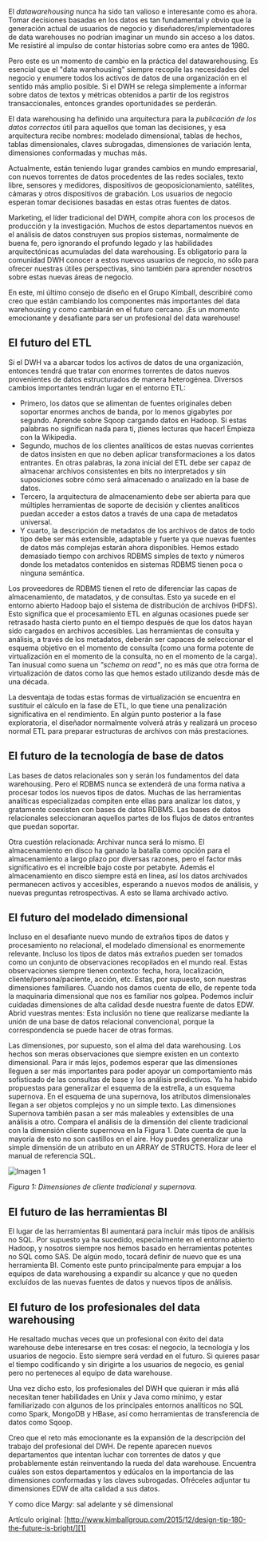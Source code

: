 ﻿---
UniqueId: YKYLpyPYxU
Title: "Consejo de diseño #180: El futuro es brillante"
Url: 2015/el-futuro-es-brillante.html
Section: "Planificación y gestión de proyectos"
Date: 2016-11-03
SecondaryDate: 2015-12-01T22:52:00.0000000
Description: "En mi último consejo de diseño en el Grupo Kimball describiré como creo que están cambiando los componentes más importantes del almacenamiento de datos y como cambiarán en el futuro cercano. ¡Es un momento emocionante y desafiante para ser un profesional del data warehouse!"
Author: Ralph Kimball
Category: "Planificación y gestión de proyectos"
RelatedUrl: http://www.kimballgroup.com/2015/12/design-tip-180-the-future-is-bright/

---
El *datawarehousing* nunca ha sido tan valioso e interesante como es ahora. Tomar decisiones basadas en los datos es tan fundamental y obvio que la generación actual de usuarios de negocio y diseñadores/implementadores de data warehouses no podrían imaginar un mundo sin acceso a los datos. Me resistiré al impulso de contar historias sobre como era antes de 1980.

Pero este es un momento de cambio en la práctica del datawarehousing. Es esencial que el "data warehousing" siempre recopile las necesidades del negocio y enumere todos los activos de datos de una organización en el sentido más amplio posible. Si el DWH se relega simplemente a informar sobre datos de  textos y métricas obtenidos a partir de los registros transaccionales, entonces grandes oportunidades se perderán.

El data warehousing ha definido una arquitectura para la *publicación de los datos correctos* útil para aquellos que toman las decisiones, y esa arquitectura recibe nombres: modelado dimensional, tablas de hechos, tablas dimensionales, claves subrogadas, dimensiones de variación lenta, dimensiones conformadas y muchas más.

Actualmente, están teniendo lugar grandes cambios en mundo empresarial, con nuevos torrentes de datos procedentes de las redes sociales, texto libre, sensores y medidores, dispositivos de geoposicionamiento, satélites, cámaras y otros dispositivos de grabación. Los usuarios de negocio esperan tomar decisiones basadas en estas otras fuentes de datos.

Marketing, el líder tradicional del DWH, compite ahora con los procesos de producción y la investigación. Muchos de estos departamentos nuevos en el análisis de datos construyen sus propios sistemas, normalmente de buena fe, pero ignorando el profundo legado y las habilidades arquitectónicas acumuladas del data warehousing. Es obligatorio para la comunidad DWH conocer a estos nuevos usuarios de negocio, no sólo para ofrecer nuestras útiles perspectivas, sino también para aprender nosotros sobre estas nuevas áreas de negocio.

En este, mi último consejo de diseño en el Grupo Kimball, describiré como creo que están cambiando los componentes más importantes del data warehousing y como cambiarán en el futuro cercano. ¡Es un momento emocionante y desafiante para ser un profesional del data warehouse!

## El futuro del  ETL

Si el DWH va a abarcar todos los activos de datos de una organización, entonces tendrá que tratar con enormes torrentes de datos nuevos provenientes de datos estructurados de manera heterogénea. Diversos cambios importantes tendrán lugar en el entorno ETL:

- Primero, los datos que se alimentan de fuentes originales deben soportar enormes anchos de banda, por lo menos gigabytes por segundo. Aprende sobre Sqoop cargando datos en Hadoop. Si estas palabras no significan nada para ti, ¡tienes lecturas que hacer! Empieza con la Wikipedia.
- Segundo, muchos de los clientes analíticos de estas nuevas corrientes de datos insisten en que no deben aplicar transformaciones  a los datos entrantes. En otras palabras, la zona inicial  del ETL debe ser capaz de almacenar archivos consistentes en bits no interpretados y sin suposiciones sobre cómo será almacenado o analizado en la base de datos.
- Tercero, la arquitectura de almacenamiento debe ser abierta para que múltiples herramientas de soporte de decisión y clientes analíticos puedan acceder a estos datos a través de una capa de metadatos universal.
- Y cuarto, la descripción de metadatos de los archivos de datos de todo tipo debe ser más extensible, adaptable y fuerte ya que nuevas fuentes de datos más complejas estarán ahora disponibles. Hemos estado demasiado tiempo con archivos RDBMS simples de texto y números donde los metadatos contenidos en sistemas RDBMS tienen poca o ninguna semántica.

Los proveedores de RDBMS tienen el reto de diferenciar las capas de almacenamiento, de matadatos, y de consultas. Esto ya sucede en el entorno abierto Hadoop bajo el sistema de distribución de archivos (HDFS). Esto significa que el procesamiento ETL en algunas ocasiones puede ser retrasado hasta cierto punto en el tiempo después de que los datos hayan sido cargados en archivos accesibles. Las herramientas de consulta y análisis, a través de los metadatos, deberán ser capaces de seleccionar el esquema objetivo en el momento de consulta (como una forma potente de virtualización en el momento de la consulta, no en el momento de la carga). Tan inusual como suena un *"schema on read"*, no es más que otra forma de virtualización de datos como las que hemos estado utilizando desde más de una década.

La desventaja de todas estas formas de virtualización se encuentra en sustituir el cálculo en la fase de ETL, lo que tiene una penalización significativa en el rendimiento. En algún punto posterior a la fase exploratoria, el diseñador normalmente volverá atrás y realizará un proceso normal ETL para preparar estructuras de archivos con más prestaciones.

## El futuro de la tecnología de base de datos

Las bases de datos relacionales son y serán los fundamentos del data warehousing. Pero el RDBMS nunca se extenderá de una forma nativa a procesar todos los nuevos tipos de datos. Muchas de las herramientas analíticas especializadas compiten ente ellas para analizar los datos, y gratamente coexisten con bases de datos RDBMS. Las bases de datos relacionales seleccionaran aquellos partes de los flujos de datos entrantes que puedan soportar.

Otra cuestión relacionada: Archivar nunca será lo mismo. El almacenamiento en disco ha ganado la batalla como opción para el almacenamiento a largo plazo por diversas razones, pero el factor más significativo es el increíble bajo coste por petabyte. Además el almacenamiento en disco siempre está en línea, así los datos archivados permanecen activos y accesibles, esperando a nuevos modos de análisis, y nuevas preguntas retrospectivas. A esto se llama archivado activo.

## El futuro del modelado dimensional

Incluso en el desafiante nuevo mundo de extraños tipos de datos y procesamiento no relacional, el modelado dimensional es enormemente relevante. Incluso los tipos de datos más extraños pueden ser tomados como un conjunto de observaciones recopilados en el mundo real. Estas observaciones siempre tienen contexto: fecha, hora, localización, cliente/persona/paciente, acción, etc. Estas, por supuesto, son nuestras dimensiones familiares. Cuando nos damos cuenta de ello, de repente toda la maquinaria dimensional que nos es familiar nos golpea. Podemos incluir cuidadas dimensiones de alta calidad desde nuestra fuente de datos EDW. Abrid vuestras mentes: Esta inclusión no tiene que realizarse mediante la unión de una base de datos relacional convencional, porque la correspondencia se puede hacer de otras formas.

Las dimensiones, por supuesto, son el alma del data warehousing. Los hechos son meras observaciones que siempre existen en un contexto dimensional. Para ir más lejos, podemos esperar que las dimensiones lleguen a ser más importantes para poder apoyar un comportamiento más sofisticado de las consultas de base y los análisis predictivos. Ya ha habido propuestas para generalizar el esquema de la estrella, a un esquema supernova. En el esquema de una supernova, los atributos dimensionales llegan a ser objetos complejos y no un simple texto. Las dimensiones Supernova también pasan a ser más maleables y extensibles de una análisis a otro. Compara el análisis de la dimensión del cliente tradicional con la dimensión cliente supernova en la Figura 1. Date cuenta de que la mayoría de esto no son castillos en el aire.  Hoy puedes generalizar una simple dimensión de un atributo en un ARRAY de STRUCTS. Hora de leer el manual de referencia SQL.

![Imagen 1](https://datawarehouse.es/images/dt-180-figure.png)

*Figura 1: Dimensiones de cliente tradicional y supernova.*

## El futuro de las herramientas BI

El lugar de las herramientas BI aumentará para incluir más tipos de análisis no SQL. Por supuesto ya ha sucedido, especialmente en el entorno abierto Hadoop, y nosotros siempre nos hemos basado en herramientas potentes no SQL como SAS. De algún modo, tocará definir de nuevo que es una herramienta BI. Comento este punto principalmente para empujar a los equipos de data warehousing a expandir su alcance y que no queden excluídos de las nuevas fuentes de datos y nuevos tipos de análisis.

## El futuro de los profesionales del data warehousing

He resaltado muchas veces que un profesional con éxito del data warehouse debe interesarse en tres cosas: el negocio, la tecnología y los usuarios de negocio. Esto siempre será verdad en el futuro. Si quieres pasar el tiempo codificando y sin dirigirte a los usuarios de negocio, es genial pero no perteneces al equipo de data warehouse.

Una vez dicho esto, los profesionales del DWH que quieran ir más allá necesitan tener habilidades en Unix y Java como mínimo, y estar familiarizado con algunos de los principales entornos analíticos no SQL como Spark, MongoDB y HBase, así como herramientas de transferencia de datos como Sqoop.

Creo que el reto más emocionante es la expansión de la descripción del trabajo del profesional del DWH. De repente aparecen nuevos departamentos que intentan luchar con torrentes de datos y que probablemente están reinventando la rueda del data warehouse. Encuentra cuáles son estos departamentos y edúcalos en la importancia de las dimensiones conformadas y las claves subrogadas. Ofréceles adjuntar tu dimensiones EDW de alta calidad a sus datos.

Y como dice Margy: sal adelante y sé dimensional

Artículo original: [http://www.kimballgroup.com/2015/12/design-tip-180-the-future-is-bright/][1]





[1]: http://www.kimballgroup.com/2015/12/design-tip-180-the-future-is-bright/